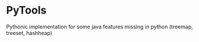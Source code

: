 # PyTools
 Pythonic implementation for some java features missing in python (treemap, treeset, hashheap) 
